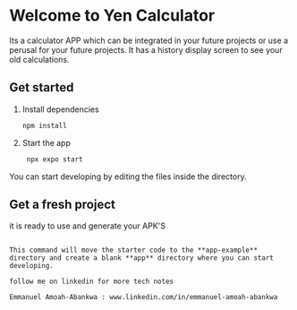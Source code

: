 # Welcome to Yen Calculator 
 Its a calculator APP which can be integrated in your future projects or use a perusal for your future projects. It has a history display screen to see your old calculations.

## Get started

1. Install dependencies

   ```bash
   npm install
   ```

2. Start the app

   ```bash
    npx expo start
   ```

You can start developing by editing the files inside the directory. 
## Get a fresh project

it is ready to use and generate your APK'S
```

This command will move the starter code to the **app-example** directory and create a blank **app** directory where you can start developing.

follow me on linkedin for more tech notes 

Emmanuel Amoah-Abankwa : www.linkedin.com/in/emmanuel-amoah-abankwa
